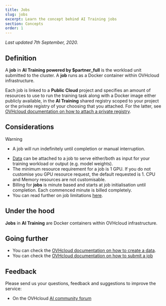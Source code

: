```yaml
---
title: Jobs
slug: jobs
excerpt: Learn the concept behind AI Training jobs
section: Concepts
order: 1
---
```

*Last updated 7th September, 2020.*

## Definition

A **job** in **AI Training powered by \$partner\_full** is the workload unit submitted to the cluster. A **job** runs as a Docker container within OVHcloud infrastructure.

Each job is linked to a **Public Cloud** project and specifies an amount of resources to use to run the training task along with a Docker image either publicly available, in the **AI Training** shared registry scoped to your project or the private registry of your choosing that you attached. For the latter, see [OVHcloud documentation on how to attach a private registry](../attach-private-registry).

## Considerations

> [!warning]
> * A job will run indefinitely until completion or manual interruption.

-   [Data](../data) can be attached to a job to serve either/both as input for your training workload or output (e.g. model weights).
-   The minimum resource requirement for a job is 1 GPU. If you do not customise you GPU resource request, the default requested is 1. CPU and Memory resources are not customisable.
-   Billing for **jobs** is minute based and starts at job initialisation until completion. Each commenced minute is billed completely.
-   You can read further on job limitations [here](../capabilities).

## Under the hood

**Jobs** in **AI Training** are Docker containers within OVHcloud infrastructure.

## Going further

-   You can check the [OVHcloud documentation on how to create a data](../create-data).
-   You can check the [OVHcloud documentation on how to submit a job](../submit-job)

## Feedback

Please send us your questions, feedback and suggestions to improve the service:

-   On the OVHcloud [AI community forum](https://community.ovh.com/c/platform/ai-ml)
